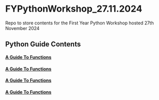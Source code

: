 # FYPythonWorkshop_27.11.2024
Repo to store contents for the First Year Python Workshop hosted 27th November 2024


## Python Guide Contents

#### [A Guide To Functions](Guides/A%20Guide%20To%20Functions.md)
#### [A Guide To Functions](Guides/A%20Guide%20To%20Functions.md)
#### [A Guide To Functions](Guides/A%20Guide%20To%20Functions.md)
#### [A Guide To Functions](Guides/A%20Guide%20To%20Functions.md)
